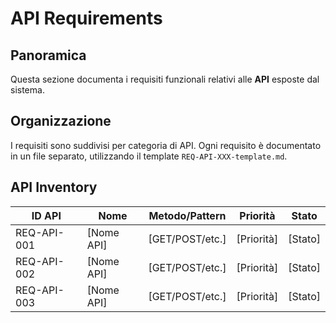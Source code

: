 # API Requirements

## Panoramica

Questa sezione documenta i requisiti funzionali relativi alle **API** esposte dal sistema.

## Organizzazione

I requisiti sono suddivisi per categoria di API. Ogni requisito è documentato in un file separato, utilizzando il template `REQ-API-XXX-template.md`.

## API Inventory

| ID API | Nome | Metodo/Pattern | Priorità | Stato |
|--------|------|---------------|----------|-------|
| REQ-API-001 | [Nome API] | [GET/POST/etc.] | [Priorità] | [Stato] |
| REQ-API-002 | [Nome API] | [GET/POST/etc.] | [Priorità] | [Stato] |
| REQ-API-003 | [Nome API] | [GET/POST/etc.] | [Priorità] | [Stato] |
